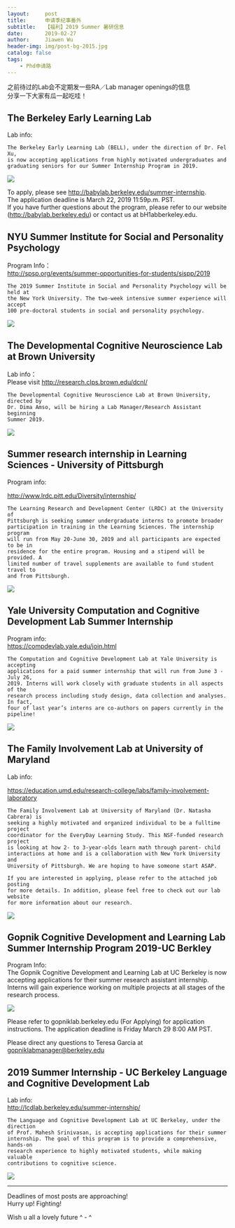 ```yaml
---
layout:     post
title:      申请季纪事番外
subtitle:   【福利】2019 Summer 暑研信息
date:       2019-02-27
author:     Jiawen Wu
header-img: img/post-bg-2015.jpg
catalog: false
tags:
    - Phd申请路
---
```

<script type="text/javascript">
// 禁止右键菜单
document.oncontextmenu = function(){ return false; };
// 禁止文字选择
document.onselectstart = function(){ return false; };
// 禁止复制
document.oncopy = function(){ return false; };
// 禁止剪切
document.oncut = function(){ return false; };
// 禁止粘贴
document.onpaste = function(){ return false; };
</script>


之前待过的Lab会不定期发一些RA／Lab manager openings的信息  
分享一下大家有瓜一起吃哇！  

## **The Berkeley Early Learning Lab**
Lab info:

    The Berkeley Early Learning Lab (BELL), under the direction of Dr. Fel Xu, 
    is now accepting applications from highly motivated undergraduates and 
    graduating seniors for our Summer Internship Program in 2019.

![](https://ws3.sinaimg.cn/large/006tKfTcly1g0kyafqq1yj30u013l7eq.jpg)

To apply, please see http://babylab.berkeley.edu/summer-internship.  
The application deadline is March 22, 2019 11:59p.m. PST.  
If you have further questions about the program, please refer to our website (http://babylab.berkeley.edu) or contact us at bH1abberkeIey.edu.


## **NYU Summer Institute for Social and Personality Psychology**
Program Info：  
http://spsp.org/events/summer-opportunities-for-students/sispp/2019

    The 2019 Summer Institute in Social and Personality Psychology will be held at 
    the New York University. The two-week intensive summer experience will accept 
    100 pre-doctoral students in social and personality psychology.

![](https://ws4.sinaimg.cn/large/006tKfTcly1g0kyjyjx21j30mr0h6wj1.jpg)

## **The Developmental Cognitive Neuroscience Lab at Brown University**
Lab info：  
Please visit http://research.clps.brown.edu/dcnl/

    The Developmental Cognitive Neuroscience Lab at Brown University, directed by 
    Dr. Dima Amso, will be hiring a Lab Manager/Research Assistant beginning 
    Summer 2019. 

![](https://ws4.sinaimg.cn/large/006tKfTcly1g0kynrhli9j30el07twg4.jpg)

## **Summer research internship in Learning Sciences - University of Pittsburgh**

Program info:  

http://www.lrdc.pitt.edu/Diversity/internship/

    The Learning Research and Development Center (LRDC) at the University of 
    Pittsburgh is seeking summer undergraduate interns to promote broader 
    participation in training in the Learning Sciences. The internship program 
    will run from May 20-June 30, 2019 and all participants are expected to be in 
    residence for the entire program. Housing and a stipend will be provided. A 
    limited number of travel supplements are available to fund student travel to 
    and from Pittsburgh.

![](https://ws1.sinaimg.cn/large/006tKfTcly1g0kzcm5h6lj30u012uti1.jpg)

## **Yale University Computation and Cognitive Development Lab Summer Internship**
Program info:  
https://compdevlab.yale.edu/join.html

    The Computation and Cognitive Development Lab at Yale University is accepting 
    applications for a paid summer internship that will run from June 3 - July 26, 
    2019. Interns will work closely with graduate students in all aspects of the 
    research process including study design, data collection and analyses. In fact,
    four of last year’s interns are co-authors on papers currently in the pipeline! 
![](https://ws1.sinaimg.cn/large/006tKfTcly1g0kzg5g4gcj30xp0gw79c.jpg)

## **The Family Involvement Lab at University of Maryland**
Lab info:  

https://education.umd.edu/research-college/labs/family-involvement-laboratory

    The Family Involvement Lab at University of Maryland (Dr. Natasha Cabrera) is 
    seeking a highly motivated and organized individual to be a fulltime project 
    coordinator for the EveryDay Learning Study. This NSF-funded research project 
    is looking at how 2- to 3-year-olds learn math through parent- child 
    interactions at home and is a collaboration with New York University and 
    University of Pittsburgh. We are hoping to have someone start ASAP.

    If you are interested in applying, please refer to the attached job posting 
    for more details. In addition, please feel free to check out our lab website 
    for more information about our research.


![](https://ws4.sinaimg.cn/large/006tKfTcly1g0kxkmhwvhj30f50lun11.jpg)

## **Gopnik Cognitive Development and Learning Lab Summer Internship Program 2019-UC Berkley**

Program Info:  
    The Gopnik Cognitive Development and Learning Lab at UC Berkeley is now 
    accepting applications for their summer research assistant internship. Interns 
    will gain experience working on multiple projects at all stages of the 
    research process.

![](https://ws3.sinaimg.cn/large/006tKfTcly1g0kzipf5f8j30jy09gabv.jpg)

Please refer to gopniklab.berkeley.edu (For Applying) for application instructions. The application deadline is Friday March 29 8:00 AM PST.

Please direct any questions to Teresa Garcia at gopniklabmanager@berkeley.edu

## **2019 Summer Internship - UC Berkeley Language and Cognitive Development Lab**

Lab info:   
http://lcdlab.berkeley.edu/summer-internship/

    The Language and Cognitive Development Lab at UC Berkeley, under the direction 
    of Prof. Mahesh Srinivasan, is accepting applications for their summer 
    internship. The goal of this program is to provide a comprehensive, hands-on 
    research experience to highly motivated students, while making valuable 
    contributions to cognitive science.

![](https://ws2.sinaimg.cn/large/006tKfTcly1g0kzkhioobj30ds0h9q76.jpg)

---
Deadlines of most posts are approaching!  
Hurry up!
Fighting!

Wish u all a lovely future ^ - ^